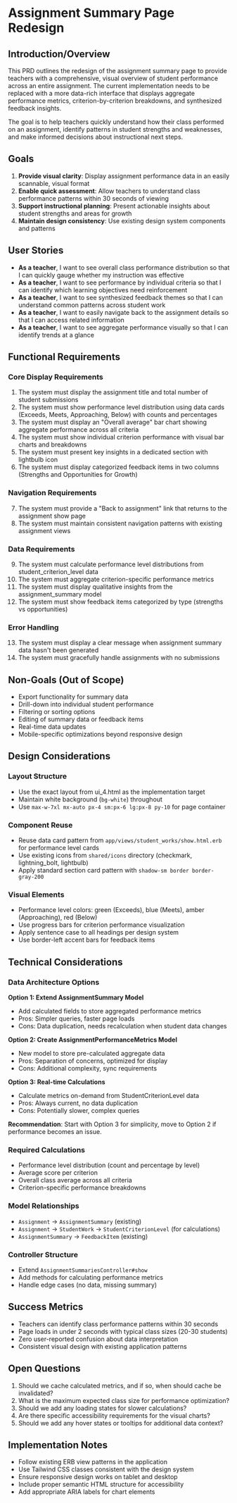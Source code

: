 # Assignment Summary Page Redesign

## Introduction/Overview

This PRD outlines the redesign of the assignment summary page to provide teachers with a comprehensive, visual overview of student performance across an entire assignment. The current implementation needs to be replaced with a more data-rich interface that displays aggregate performance metrics, criterion-by-criterion breakdowns, and synthesized feedback insights.

The goal is to help teachers quickly understand how their class performed on an assignment, identify patterns in student strengths and weaknesses, and make informed decisions about instructional next steps.

## Goals

1. **Provide visual clarity**: Display assignment performance data in an easily scannable, visual format
2. **Enable quick assessment**: Allow teachers to understand class performance patterns within 30 seconds of viewing
3. **Support instructional planning**: Present actionable insights about student strengths and areas for growth
4. **Maintain design consistency**: Use existing design system components and patterns

## User Stories

- **As a teacher**, I want to see overall class performance distribution so that I can quickly gauge whether my instruction was effective
- **As a teacher**, I want to see performance by individual criteria so that I can identify which learning objectives need reinforcement
- **As a teacher**, I want to see synthesized feedback themes so that I can understand common patterns across student work
- **As a teacher**, I want to easily navigate back to the assignment details so that I can access related information
- **As a teacher**, I want to see aggregate performance visually so that I can identify trends at a glance

## Functional Requirements

### Core Display Requirements
1. The system must display the assignment title and total number of student submissions
2. The system must show performance level distribution using data cards (Exceeds, Meets, Approaching, Below) with counts and percentages
3. The system must display an "Overall average" bar chart showing aggregate performance across all criteria
4. The system must show individual criterion performance with visual bar charts and breakdowns
5. The system must present key insights in a dedicated section with lightbulb icon
6. The system must display categorized feedback items in two columns (Strengths and Opportunities for Growth)

### Navigation Requirements
7. The system must provide a "Back to assignment" link that returns to the assignment show page
8. The system must maintain consistent navigation patterns with existing assignment views

### Data Requirements
9. The system must calculate performance level distributions from student_criterion_level data
10. The system must aggregate criterion-specific performance metrics
11. The system must display qualitative insights from the assignment_summary model
12. The system must show feedback items categorized by type (strengths vs opportunities)

### Error Handling
13. The system must display a clear message when assignment summary data hasn't been generated
14. The system must gracefully handle assignments with no submissions

## Non-Goals (Out of Scope)

- Export functionality for summary data
- Drill-down into individual student performance
- Filtering or sorting options
- Editing of summary data or feedback items
- Real-time data updates
- Mobile-specific optimizations beyond responsive design

## Design Considerations

### Layout Structure
- Use the exact layout from ui_4.html as the implementation target
- Maintain white background (`bg-white`) throughout
- Use `max-w-7xl mx-auto px-4 sm:px-6 lg:px-8 py-10` for page container

### Component Reuse
- Reuse data card pattern from `app/views/student_works/show.html.erb` for performance level cards
- Use existing icons from `shared/icons` directory (checkmark, lightning_bolt, lightbulb)
- Apply standard section card pattern with `shadow-sm border border-gray-200`

### Visual Elements
- Performance level colors: green (Exceeds), blue (Meets), amber (Approaching), red (Below)
- Use progress bars for criterion performance visualization
- Apply sentence case to all headings per design system
- Use border-left accent bars for feedback items

## Technical Considerations

### Data Architecture Options
**Option 1: Extend AssignmentSummary Model**
- Add calculated fields to store aggregated performance metrics
- Pros: Simpler queries, faster page loads
- Cons: Data duplication, needs recalculation when student data changes

**Option 2: Create AssignmentPerformanceMetrics Model**
- New model to store pre-calculated aggregate data
- Pros: Separation of concerns, optimized for display
- Cons: Additional complexity, sync requirements

**Option 3: Real-time Calculations**
- Calculate metrics on-demand from StudentCriterionLevel data
- Pros: Always current, no data duplication
- Cons: Potentially slower, complex queries

**Recommendation**: Start with Option 3 for simplicity, move to Option 2 if performance becomes an issue.

### Required Calculations
- Performance level distribution (count and percentage by level)
- Average score per criterion
- Overall class average across all criteria
- Criterion-specific performance breakdowns

### Model Relationships
- `Assignment` → `AssignmentSummary` (existing)
- `Assignment` → `StudentWork` → `StudentCriterionLevel` (for calculations)
- `AssignmentSummary` → `FeedbackItem` (existing)

### Controller Structure
- Extend `AssignmentSummariesController#show`
- Add methods for calculating performance metrics
- Handle edge cases (no data, missing summary)

## Success Metrics

- Teachers can identify class performance patterns within 30 seconds
- Page loads in under 2 seconds with typical class sizes (20-30 students)
- Zero user-reported confusion about data interpretation
- Consistent visual design with existing application patterns

## Open Questions

1. Should we cache calculated metrics, and if so, when should cache be invalidated?
2. What is the maximum expected class size for performance optimization?
3. Should we add any loading states for slower calculations?
4. Are there specific accessibility requirements for the visual charts?
5. Should we add any hover states or tooltips for additional data context?

## Implementation Notes

- Follow existing ERB view patterns in the application
- Use Tailwind CSS classes consistent with the design system
- Ensure responsive design works on tablet and desktop
- Include proper semantic HTML structure for accessibility
- Add appropriate ARIA labels for chart elements